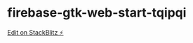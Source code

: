 # firebase-gtk-web-start-tqipqi

[Edit on StackBlitz ⚡️](https://stackblitz.com/edit/firebase-gtk-web-start-tqipqi)